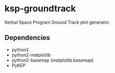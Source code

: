 ksp-groundtrack
===============

Kerbal Space Program Ground Track plot generator.

Dependencies
------------
* python2
* python2-matplotlib
* python2-basemap (matplotlib.basemap)
* PyKEP
